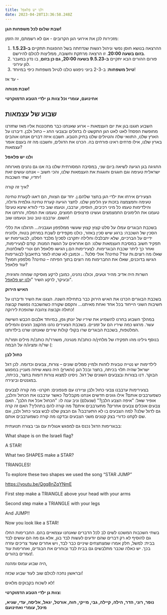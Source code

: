 ```yaml
---
title: ולנו יש פלאפל
date: 2023-04-28T13:36:58.248Z
---
```

**שבת שלום לכל משפחות הגן!**

מזכירות לכן את אירועי הגן הקרובים - אם לא רשמתם, זה הזמן:

1. ההרצאה בנושא חוסן נפשי וניהול רגשות שנדחתה בשל ההפגנות תתקיים **ב-1.5.23 בזום בשעה 20:00**. זו הרצאה מרתקת וחשובה, ממליצות לכולם להירשם.
2. פורום ההורים הבא יתקיים **ב-9.5.23 בשעה 20:00, גם כן בזום**, בו נדון במעבר לגן עירוני.
3. **טיול משפחות**: ב-2-3 ביוני ניפגש כולנו לטיול משפחות כיפי במיוחד!

עד אז - 

**שבת מנוחה!**

**אחינועם, עומרי וכל צוות גן ילדי הטבע הדמוקרטי**

## **שבוע של עצמאות**

השבוע חגגנו בגן את יום העצמאות – ארוע שאנחנו כבר מתכוננות אליו מאז שחזרנו מחופשת הפסח! לאט לאט הגן התקשט לו בדגלים ובצבעי החג – כחול ולבן. דיברנו על הארץ שלנו, התוואי שלה והטיולים שלנו בחיק הטבע. חשבנו איזה דברים אנחנו אוהבים בארץ שלנו, אילו פרחים ראינו פורחים בה. הכרנו את הדגלים, וחשבנו מה זה בעצם אומר עצמאות?

**ולנו יש פלאפל**

החגיגה בגן הגיעה לשיאה ביום שני, במסיבה המסורתית שלנו בה אנו גם נהנים מארוחה ישראלית טעימה וגם חוגגים וחוגגות את העצמאות שלנו, והכי חשוב – אנחנו עושים זאת יחדיו, שתי השכבות!

איך זה קורה? 

הצעירים אירחו את ילדי הגן בחצר שלהם.ן. יחד עם הצוות, הם דאגו לקערת טחינה טעימה וחמצמצה בזכות עץ הלימון שלנו. לחצר הגיעה קערת טחינה גולמית גדולה, והילדימות טעמו כל מיני רכיבים, הוסיפו, ערבבו, וטעמו שוב כדי לוודא שיצא טעים! טעמנו את הלימונים החמצמצים ועשינו פרצופים חמוצים, טעמנו את המלח, והרחנו את השום. ערבבנו טוב טוב וטעמנו שוב!

בשכבת הבוגרים עמלו על סלט קצוץ קצוץ שעשוי ממלפפון ועגבניה… תרגלנו את כללי הסכין של השכבה: ברגע שיש סכין באזור, כולנו מקפידים לשבת במרחק בטוח, ולהניח ידיים על הברכיים, שלא יתבלבלו וחלילה יתקרבו לסכין! מלבד הסלט, לבוגרימות יש תפקיד חשוב במסיבת העצמאות שלנו: הם אחראים על הגשת המנות: קודם לצעירימות, ואחר כך ליתר שכבת הבוגרימות. לצעירימות הם.ן הגישו פלאפל חם וטרי לשולחנות, שאלו מה רוצים.ות עוד? טחינה? אולי סלט? .. וכמובן לא שכחו לומר בתיאבון! לבוגרימות הגישו בדוכנים, שאלו את החברימות מה רוצים בתוך הפיתה – טחינה? מלפפון חמוץ? עוד פלאפל?

השרות היה אדיב מהיר וטעים, וכולנו נהנינו, כמובן לרקע מוסיקה שמחה וחגיגית, ובעיקר, לרקע השיר "ו[לנו יש פלאפל](https://www.youtube.com/watch?v=qCNGvjP88do)". 

**האיש הירוק** 

בשכבת הבוגרים הכרנו את האיש הירוק כבר בתחילת השנה. הצגנו את השיר ודיברנו על חשיבות השוני הייחוד בכל אחד ואחת מאיתנו… והקסם שקורה כשהשכבה נפגשת קבוצה כחולה וקבוצה צהובה שהופכת לירוקה! 

במהלך השבוע בחרנו להשמיע את שיריו של יונתן גפן, במיוחד אלבום הכבש השישה עשר. מרגש כמה שיריו הם על זמניים. בשכבת הצעירים נהנו מהקצב הנעים והמילים המלטפות, בשכבת הבוגרים שרו בקולי קולות שירים שאנחנו שרנו בילדותנו.

בנוסף גילינו מהו תפקידו של מלחין/ה כותב/ת מנגינה, משורר/ת כותב/ת מילים וזמר/ת שר/ה ומציג/ה על הבמה (: 

**כחול לבן**                                            

לילדימות יש נטייה טבעית לזהות ולמיין סמלים שונים – צורות, צבעים וכדומה. לכן דגל ישראל שהיה תלוי בכיתה, בחצר ובכל הגן (והארץ) היה נושא שיחה מעניין במפגש הבוקר. דנו בצורות ובצבעים השונים של דגל. ניסינו למצוא צורות דומות בחצר, בכיתה, במגנטים וביצירה.

בצעירימות ערבבנו צבעי כחול ולבן וציירנו עם פונפונים: חקרנו- מה קורה לצבעים כשמערבבים אותם? אילו גוונים חדשים אנחנו מקבלים? כאשר ערבבנו את הכחול והלבן, אופיר שאל: "איפה הצבע הלבן?" (שנעלם) וניב ענה לו: "הכחול אכל את הלבן". האם צבעים אוכלים צבעים אחרים? מתערבבים איתם? מה קורה להם בתהליך? האם זה קרה גם לדגל שלנו? למה הצבעים בו לא התערבבו? גם הבצק שלנו לבש צבעי כחול ולבן, וגם שם לקחנו כדורי בצק קטנים משני הצבעים ובדקנו מה קורה כשמערבבים אותם.

בבוגרימות הדגל נכנס גם למפגש אנגלית עם גבי בצורה תנועתית:

What shape is on the Israeli flag?

A STAR!

What two SHAPES make a STAR?

TRIANGLES!

To explore these two shapes we used the song “STAR JUMP”

<https://youtu.be/Qgq8nZqYNmE>

First step make a TRIANGLE above your head with your arms

Second step make a TRIANGLE with your legs

And JUMP!!

Now you look like a STAR!

בשתי השכבות המשכנו לשים לב לכל הדברים שאנחנו עצמאיים בהם. החברימות החלו גם להוסיף לא רק דברים שהם יודעים לעשות לבד בגן, אלא גם מה הם עושים לבד בבית: למשל, חלק אמרו שמצחצחים שיניים כבר לבד, ויש אחרים שעוד צריכים עזרה בכך. יש כאלה שכבר מתלבשים גם בבית לבד ובוחרים את הבגדים, ואחרימות עוד נעזרים בהורים!.

היה שבוע עמוס ומהנה,

ובראשון נחכה לכולם שוב לעוד שבוע שכזה!

לא לשכוח בקבוקים מלאים!

**צוות גן ילדי הטבע הדמוקרטי:**

**נופר, רוני, הדר, הילה, קיילה, גבי, מייקי, חוה, אורטל, יגאל, אליסה, עדי, שגיא, מיכל, עומרי ואחינועם**
